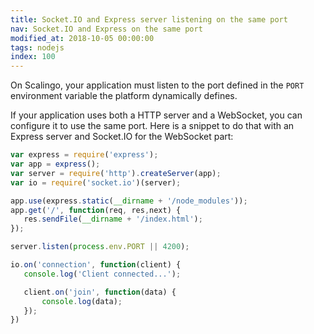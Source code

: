 ```yaml
---
title: Socket.IO and Express server listening on the same port
nav: Socket.IO and Express on the same port
modified_at: 2018-10-05 00:00:00
tags: nodejs
index: 100
---
```


On Scalingo, your application must listen to the port defined in the `PORT` environment variable the
platform dynamically defines.

If your application uses both a HTTP server and a WebSocket, you can configure it to use the same
port. Here is a snippet to do that with an Express server and Socket.IO for the WebSocket part:

```js
var express = require('express');
var app = express();
var server = require('http').createServer(app);
var io = require('socket.io')(server);

app.use(express.static(__dirname + '/node_modules'));
app.get('/', function(req, res,next) {
   res.sendFile(__dirname + '/index.html');
});

server.listen(process.env.PORT || 4200);

io.on('connection', function(client) {
   console.log('Client connected...');

   client.on('join', function(data) {
       console.log(data);
   });
})
```
